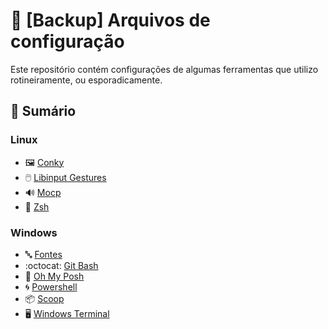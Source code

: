 # :floppy_disk: [Backup] Arquivos de configuração

Este repositório contém configurações de algumas ferramentas que utilizo rotineiramente, ou esporadicamente.

## :bookmark: Sumário

### Linux
- :framed_picture: [Conky](Linux/Conky)
- :computer_mouse: [Libinput Gestures](Linux/Libinput)
- :loud_sound: [Mocp](Linux/Moc)
- :shell: [Zsh](Linux/Zsh)
### Windows
- :abc: [Fontes](Windows/Fonts)
- :octocat: [Git Bash](Windows/GitBash)
- :shell: [Oh My Posh](Windows/oh-my-posh)
- :cyclone: [Powershell](Windows/Powershell)
- :package: [Scoop](Windows/Scoop)
- :desktop_computer: [Windows Terminal](Windows/WindowsTerminal)
